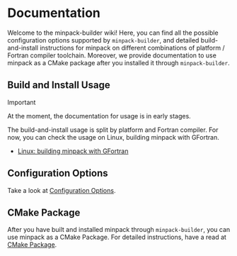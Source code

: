 # Documentation

Welcome to the minpack-builder wiki! Here, you can find all the possible configuration options supported by ```minpack-builder```, and detailed build-and-install instructions for minpack on different combinations of platform / Fortran compiler toolchain. Moreover, we provide documentation to use minpack as a CMake package after you installed it through ```minpack-builder```.

## Build and Install Usage

> [!IMPORTANT]
> 
> At the moment, the documentation for usage is in early stages.

The build-and-install usage is split by platform and Fortran compiler. For now, you can check the usage on Linux, building minpack with GFortran.

* [Linux: building minpack with GFortran](Build-and-Install-on-Linux.md)

## Configuration Options

Take a look at [Configuration Options](Configuration-Options.md).

## CMake Package

After you have built and installed minpack through ```minpack-builder```, you can use minpack as a CMake Package. For detailed instructions, have a read at [CMake Package](CMake-Package.md).